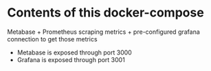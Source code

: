Contents of this docker-compose
===============================


Metabase + Prometheus scraping metrics + pre-configured grafana connection to get those metrics

- Metabase is exposed through port 3000
- Grafana is exposed through port 3001
